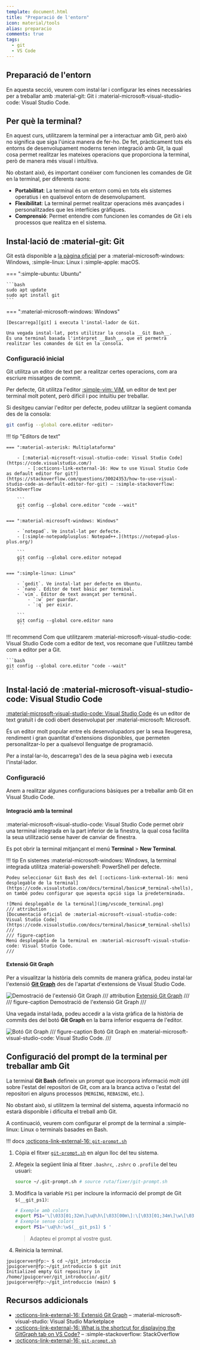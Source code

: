 ```yaml
---
template: document.html
title: "Preparació de l'entorn"
icon: material/tools
alias: preparacio
comments: true
tags:
  - git
  - VS Code
---
```


## Preparació de l'entorn
En aquesta secció, veurem com instal·lar i configurar les eines necessàries
per a treballar amb :material-git: Git i :material-microsoft-visual-studio-code: Visual Studio Code.

## Per què la terminal?
En aquest curs, utilitzarem la terminal per a interactuar amb Git, però això no significa que siga l'única manera de fer-ho.
De fet, pràcticament tots els entorns de desenvolupament moderns tenen integració amb Git, la qual cosa permet realitzar
les mateixes operacions que proporciona la terminal, però de manera més visual i intuïtiva.

No obstant això, és important conéixer com funcionen les comandes de Git en la terminal, per diferents raons:

- __Portabilitat__: La terminal és un entorn comú en tots els sistemes operatius i en qualsevol entorn de desenvolupament.
- __Flexibilitat__: La terminal permet realitzar operacions més avançades i personalitzades que les interfícies gràfiques.
- __Comprensió__: Permet entendre com funcionen les comandes de Git i els processos que realitza en el sistema.


## Instal·lació de :material-git: Git
Git està disponible a [la pàgina oficial][git] per a
:material-microsoft-windows: Windows, :simple-linux: Linux i :simple-apple: macOS.

[git]: https://git-scm.com/

=== ":simple-ubuntu: Ubuntu"

    ```bash
    sudo apt update
    sudo apt install git
    ```

=== ":material-microsoft-windows: Windows"

    [Descarrega][git] i executa l'instal·lador de Git.

    Una vegada instal·lat, pots utilitzar la consola __Git Bash__.
    És una terminal basada l'intèrpret __Bash__, que et permetrà
    realitzar les comandes de Git en la consola.

### Configuració inicial
Git utilitza un editor de text per a realitzar certes operacions,
com ara escriure missatges de commit.

Per defecte, Git utilitza l'editor [:simple-vim: ViM](https://www.vim.org/),
un editor de text per terminal molt potent, però difícil i poc intuïtiu
per treballar.


Si desitgeu canviar l'editor per defecte, podeu utilitzar
la següent comanda des de la consola:

```bash
git config --global core.editor <editor>
```

!!! tip "Editors de text"

    === ":material-asterisk: Multiplataforma"

        - [:material-microsoft-visual-studio-code: Visual Studio Code](https://code.visualstudio.com/)
            - [:octicons-link-external-16: How to use Visual Studio Code as default editor for git?](https://stackoverflow.com/questions/30024353/how-to-use-visual-studio-code-as-default-editor-for-git) – :simple-stackoverflow: StackOverflow

        ```
        git config --global core.editor "code --wait"
        ```

    === ":material-microsoft-windows: Windows"

        - `notepad`. Ve instal·lat per defecte.
        - [:simple-notepadplusplus: Notepad++.](https://notepad-plus-plus.org/)

        ```
        git config --global core.editor notepad
        ```

    === ":simple-linux: Linux"

        - `gedit`. Ve instal·lat per defecte en Ubuntu.
        - `nano`. Editor de text bàsic per terminal.
        - `vim`. Editor de text avançat per terminal.
            - `:w` per guardar.
            - `:q` per eixir.

        ```
        git config --global core.editor nano
        ```


!!! recommend
    Com que utilitzarem :material-microsoft-visual-studio-code: Visual Studio Code com a editor de text,
    vos recomane que l'utilitzeu també com a editor per a Git.

    ```bash
    git config --global core.editor "code --wait"
    ```


## Instal·lació de :material-microsoft-visual-studio-code: Visual Studio Code
[:material-microsoft-visual-studio-code: Visual Studio Code](https://code.visualstudio.com/)
és un editor de text gratuït i de codi obert desenvolupat per :material-microsoft: Microsoft.

És un editor molt popular entre els desenvolupadors per la seua lleugeresa, rendiment i gran quantitat d'extensions disponibles,
que permeten personalitzar-lo per a qualsevol llenguatge de programació.

Per a instal·lar-lo, descarrega'l des de la seua pàgina web i executa l'instal·lador.

### Configuració
Anem a realitzar algunes configuracions bàsiques per a treballar amb Git en Visual Studio Code.

#### Integració amb la terminal
:material-microsoft-visual-studio-code: Visual Studio Code permet obrir una terminal integrada
en la part inferior de la finestra, la qual cosa facilita la seua utilització sense haver de canviar
de finestra.

Es pot obrir la terminal mitjançant el menú __Terminal__ > __New Terminal__.


!!! tip
    En sistemes :material-microsoft-windows: Windows,
    la terminal integrada utilitza :material-powershell: PowerShell per defecte.

    Podeu seleccionar Git Bash des del [:octicons-link-external-16: menú desplegable de la terminal](https://code.visualstudio.com/docs/terminal/basics#_terminal-shells),
    on també podeu configurar que aquesta opció siga la predeterminada.

    ![Menú desplegable de la terminal](img/vscode_terminal.png)
    /// attribution
    [Documentació oficial de :material-microsoft-visual-studio-code: Visual Studio Code](https://code.visualstudio.com/docs/terminal/basics#_terminal-shells)
    ///
    /// figure-caption
    Menú desplegable de la terminal en :material-microsoft-visual-studio-code: Visual Studio Code.
    ///

#### Extensió Git Graph
Per a visualitzar la història dels commits de manera gràfica,
podeu instal·lar l'extensió [__Git Graph__](https://marketplace.visualstudio.com/items?itemName=mhutchie.git-graph)
des de l'apartat d'extensions de Visual Studio Code.

![Demostració de l'extensió Git Graph](img/git_graph_demo.gif)
/// attribution
[Extensió Git Graph](https://marketplace.visualstudio.com/items?itemName=mhutchie.git-graph)
///
/// figure-caption
Demostració de l'extensió Git Graph
///

Una vegada instal·lada, podeu accedir a la vista gràfica de
la història de commits des del botó __Git Graph__ en la barra inferior esquerra de l'editor.

![Botó Git Graph](img/git_graph.png)
/// figure-caption
Botó Git Graph en :material-microsoft-visual-studio-code: Visual Studio Code.
///


## Configuració del prompt de la terminal per treballar amb Git
La terminal __Git Bash__ defineix un prompt que incorpora informació
molt útil sobre l'estat del repositori de Git, com ara la branca activa
o l'estat del repositori en alguns processos (`MERGING`, `REBASING`, etc.).

No obstant això, si utilitzem la terminal del sistema, aquesta informació no estarà
disponible i dificulta el treball amb Git.

A continuació, veurem com configurar el prompt de la terminal
a :simple-linux: Linux o terminals basades en Bash.

!!! docs
    [:octicons-link-external-16: `git-prompt.sh`][git-prompt]

[git-prompt]: https://github.com/git/git/blob/master/contrib/completion/git-prompt.sh

1. Còpia el fitxer [`git-prompt.sh`][git-prompt] en algun lloc del teu sistema.
2. Afegeix la següent línia al fitxer `.bashrc`, `.zshrc` o `.profile` del teu usuari:

    ```bash
    source ~/.git-prompt.sh # source ruta/fixer/git-prompt.sh
    ```

3. Modifica la variable `PS1` per incloure la informació del prompt de Git `$(__git_ps1)`:

    ```bash
    # Exemple amb colors
    export PS1='\[\033[01;32m\]\u@\h\[\033[00m\]:\[\033[01;34m\]\w\[\033[33m\]$(__git_ps1) \[\033[00m\]$ '
    # Exemple sense colors
    export PS1='\u@\h:\w$(__git_ps1) $ '
    ```

    > Adapteu el prompt al vostre gust.

4. Reinicia la terminal.

```shellconsole
jpuigcerver@fp:~ $ cd ~/git_introduccio
jpuigcerver@fp:~/git_introduccio $ git init
Initialized empty Git repository in /home/jpuigcerver/git_introduccio/.git/
jpuigcerver@fp:~/git_introduccio (main) $
```


## Recursos addicionals
- [:octicons-link-external-16: Extensió Git Graph](https://marketplace.visualstudio.com/items?itemName=mhutchie.git-graph) – :material-microsoft-visual-studio: Visual Studio Marketplace
- [:octicons-link-external-16: What is the shortcut for displaying the GitGraph tab on VS Code?](https://stackoverflow.com/questions/57803207/what-is-the-shortcut-for-displaying-the-gitgraph-tab-on-vs-code) – :simple-stackoverflow: StackOverflow
- [:octicons-link-external-16: `git-prompt.sh`][git-prompt]
